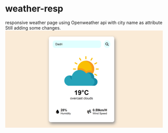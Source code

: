 # weather-resp<br>
responsive weather page using Openweather api with city name as attribute<br>
Still adding some changes.
![Alt text](https://github.com/kaneeshk24/weather-resp/blob/main/page1.PNG)
